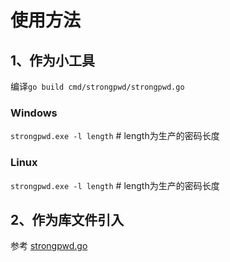 # 使用方法

## 1、作为小工具
编译`go build cmd/strongpwd/strongpwd.go`

### Windows
`strongpwd.exe -l length` # length为生产的密码长度

### Linux
`strongpwd.exe -l length` # length为生产的密码长度

## 2、作为库文件引入

参考 [strongpwd.go](cmd/strongpwd/strongpwd.go)
